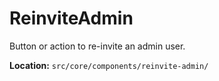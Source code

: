 # ReinviteAdmin

Button or action to re-invite an admin user.

**Location:** `src/core/components/reinvite-admin/`

